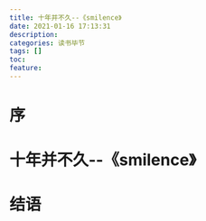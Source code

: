 ```yaml
---
title: 十年并不久--《smilence》
date: 2021-01-16 17:13:31
description: 
categories: 读书毕节
tags: [] 
toc: 
feature: 
---
```


# 序
<!-- more -->

# 十年并不久--《smilence》

# 结语